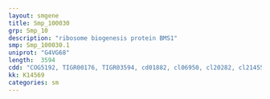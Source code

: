 ```yaml
---
layout: smgene
title: Smp_100030
grp: Smp_10
description: "ribosome biogenesis protein BMS1"
smp: Smp_100030.1
uniprot: "G4VG68"
length:  3594
cdd: "COG5192, TIGR00176, TIGR03594, cd01882, cl06950, cl20282, cl21455, pfam01926, pfam04950, pfam08142, smart00382, smart00785"
kk: K14569
categories: sm
---
```

